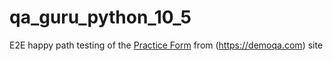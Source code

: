 # qa_guru_python_10_5
E2E happy path testing of the [Practice Form](https://demoqa.com/automation-practice-form) from (https://demoqa.com) site


